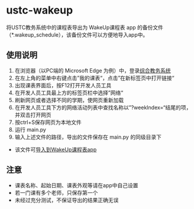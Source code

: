 # ustc-wakeup

将USTC教务系统中的课程表导出为 WakeUp课程表 app
的备份文件（*.wakeup_schedule），该备份文件可以方便地导入app中。

## 使用说明
1. 在浏览器（以PC端的 Microsoft Edge 为例）中，登录[综合教务系统](https://jw.ustc.edu.cn)
2. 在左上角的菜单中右键点击”我的课表“，点击”在新标签页中打开链接“
3. 出现课表界面后，按F12打开开发人员工具
4. 在开发人员工具最上方的标签页栏中选择”网络“
5. 刷新网页或者选择不同的学期，使网页重新加载
6. 在开发人员工具下方的网络活动列表中查找名称以”?weekIndex=“结尾的项，并双击打开网页
7. 按ctrl+S保存网页为本地文件
8. 运行 main.py
9. 输入上述文件的路径，导出的文件保存在 main.py 的同级目录下
- 该文件可[导入到WakeUp课程表app](https://support.qq.com/products/97617/faqs/59884?)

## 注意
- 课表名称、起始日期、课表外观等请在app中自己设置
- 若一门课有多个老师，只保存第一个
- 未经过充分测试，不保证导出的结果正确无误
